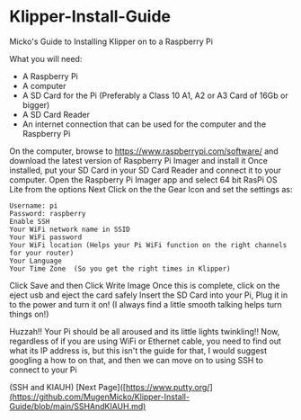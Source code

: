 # Klipper-Install-Guide
Micko's Guide to Installing Klipper on to a Raspberry Pi

What you will need:
  - A Raspberry Pi
  - A computer
  - A SD Card for the Pi (Preferably a Class 10 A1, A2 or A3 Card of 16Gb or bigger)
  - A SD Card Reader
  - An internet connection that can be used for the computer and the Raspberry Pi
  
 On the computer, browse to https://www.raspberrypi.com/software/ and download the latest version of Raspberry Pi Imager and install it
 Once installed, put your SD Card in your SD Card Reader and connect it to your computer.
 Open the Raspberry Pi Imager app and select 64 bit RasPi OS Lite from the options
 Next Click on the the Gear Icon and set the settings as:
 
    Username: pi
    Password: raspberry
    Enable SSH
    Your WiFi network name in SSID
    Your WiFi password
    Your WiFi location (Helps your Pi WiFi function on the right channels for your router)
    Your Language
    Your Time Zone  (So you get the right times in Klipper)
 
 Click Save and then Click Write Image
 Once this is complete, click on the eject usb and eject the card safely
 Insert the SD Card into your Pi, Plug it in to the power and turn it on! (I always find a little smooth talking helps turn things on!)
 
 Huzzah!! Your Pi should be all aroused and its little lights twinkling!!
 Now, regardless of if you are using WiFi or Ethernet cable, you need to find out what its IP address is, but this isn't the guide for that, I would suggest googling a how to on that, and then we can move on to using SSH to connect to your Pi

(SSH and KIAUH) [Next Page]([https://www.putty.org/](https://github.com/MugenMicko/Klipper-Install-Guide/blob/main/SSHAndKIAUH.md)
